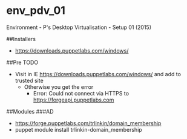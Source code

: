 # env_pdv_01
Environment - P's Desktop Virtualisation - Setup 01 (2015)

##Installers
- https://downloads.puppetlabs.com/windows/


##Pre TODO
- Visit in IE https://downloads.puppetlabs.com/windows/ and add to trusted site
  - Otherwise you get the error
    - Error: Could not connect via HTTPS to https://forgeapi.puppetlabs.com

##Modules
###AD
- https://forge.puppetlabs.com/trlinkin/domain_membership
- puppet module install trlinkin-domain_membership


